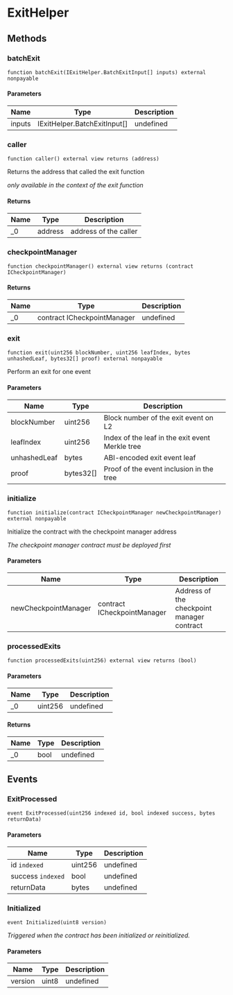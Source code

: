 # ExitHelper









## Methods

### batchExit

```solidity
function batchExit(IExitHelper.BatchExitInput[] inputs) external nonpayable
```





#### Parameters

| Name | Type | Description |
|---|---|---|
| inputs | IExitHelper.BatchExitInput[] | undefined |

### caller

```solidity
function caller() external view returns (address)
```

Returns the address that called the exit function

*only available in the context of the exit function*


#### Returns

| Name | Type | Description |
|---|---|---|
| _0 | address | address of the caller |

### checkpointManager

```solidity
function checkpointManager() external view returns (contract ICheckpointManager)
```






#### Returns

| Name | Type | Description |
|---|---|---|
| _0 | contract ICheckpointManager | undefined |

### exit

```solidity
function exit(uint256 blockNumber, uint256 leafIndex, bytes unhashedLeaf, bytes32[] proof) external nonpayable
```

Perform an exit for one event



#### Parameters

| Name | Type | Description |
|---|---|---|
| blockNumber | uint256 | Block number of the exit event on L2 |
| leafIndex | uint256 | Index of the leaf in the exit event Merkle tree |
| unhashedLeaf | bytes | ABI-encoded exit event leaf |
| proof | bytes32[] | Proof of the event inclusion in the tree |

### initialize

```solidity
function initialize(contract ICheckpointManager newCheckpointManager) external nonpayable
```

Initialize the contract with the checkpoint manager address

*The checkpoint manager contract must be deployed first*

#### Parameters

| Name | Type | Description |
|---|---|---|
| newCheckpointManager | contract ICheckpointManager | Address of the checkpoint manager contract |

### processedExits

```solidity
function processedExits(uint256) external view returns (bool)
```





#### Parameters

| Name | Type | Description |
|---|---|---|
| _0 | uint256 | undefined |

#### Returns

| Name | Type | Description |
|---|---|---|
| _0 | bool | undefined |



## Events

### ExitProcessed

```solidity
event ExitProcessed(uint256 indexed id, bool indexed success, bytes returnData)
```





#### Parameters

| Name | Type | Description |
|---|---|---|
| id `indexed` | uint256 | undefined |
| success `indexed` | bool | undefined |
| returnData  | bytes | undefined |

### Initialized

```solidity
event Initialized(uint8 version)
```



*Triggered when the contract has been initialized or reinitialized.*

#### Parameters

| Name | Type | Description |
|---|---|---|
| version  | uint8 | undefined |



